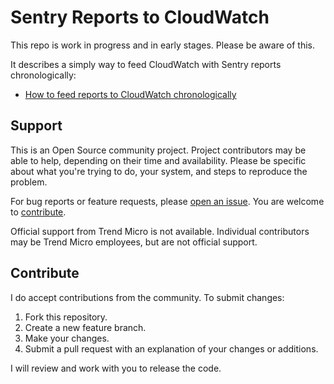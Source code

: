 # Sentry Reports to CloudWatch

This repo is work in progress and in early stages. Please be aware of this.

It describes a simply way to feed CloudWatch with Sentry reports chronologically:

- [How to feed reports to CloudWatch chronologically](docs/reports-to-cloudwatch.md)

## Support

This is an Open Source community project. Project contributors may be able to help, depending on their time and availability. Please be specific about what you're trying to do, your system, and steps to reproduce the problem.

For bug reports or feature requests, please [open an issue](../../issues). You are welcome to [contribute](#contribute).

Official support from Trend Micro is not available. Individual contributors may be Trend Micro employees, but are not official support.

## Contribute

I do accept contributions from the community. To submit changes:

1. Fork this repository.
2. Create a new feature branch.
3. Make your changes.
4. Submit a pull request with an explanation of your changes or additions.

I will review and work with you to release the code.